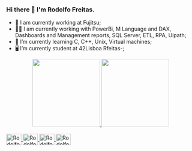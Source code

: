 ### Hi there 👋 I'm Rodolfo Freitas.

- 🔭 I am currently working at Fujitsu;
- 👩‍💻 I am currently working with PowerBi, M Language and DAX, Dashboards and Management reports, SQL Server, ETL, RPA, Uipath;
- 🌱 I’m currently learning C, C++, Unix, Virtual machines;
- 🖥 I’m currently student at 42Lisboa Rfeitas-;
 
<div align="center">
<a href="https://github.com/rodolfofreitas">
<img height="180em" src="https://github-readme-stats.vercel.app/api?username=rodolfofreitas&show_icons=true&theme=dark&include_all_commits=true&count_private=true"/>
<img height="180em" src="https://github-readme-stats.vercel.app/api/top-langs/?username=rodolfofreitas&layout=compact&langs_count=7&theme=dark"/>
</div>


<div style="display: inline_block"><br>
  <img align="center" alt="Rodolfo-C" height="30" width="40" src="https://cdn.jsdelivr.net/gh/devicons/devicon/icons/c/c-original.svg">
  <img align="center" alt="Rodolfo-C++" height="30" width="40" src="https://cdn.jsdelivr.net/gh/devicons/devicon/icons/cplusplus/cplusplus-original.svg">
  <img align="center" alt="Rodolfo-Shell" height="30" width="40" src="https://cdn.jsdelivr.net/gh/devicons/devicon/icons/bash/bash-plain.svg">
  <img align="center" alt="Rodolfo-SQL" height="30" width="40" src="https://cdn.jsdelivr.net/gh/devicons/devicon/icons/microsoftsqlserver/microsoftsqlserver-plain-wordmark.svg">
 </div>
